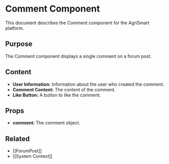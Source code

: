 # Comment Component

This document describes the Comment component for the AgriSmart platform.

## Purpose

The Comment component displays a single comment on a forum post.

## Content

*   **User Information:** Information about the user who created the comment.
*   **Comment Content:** The content of the comment.
*   **Like Button:** A button to like the comment.

## Props

*   **comment:** The comment object.

## Related

* [[ForumPost]]
* [[System Context]]

